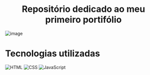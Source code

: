 <h1 align="center">Repositório dedicado ao meu primeiro portifólio</h1>

![image](https://github.com/user-attachments/assets/f7c039c1-31bb-43bf-925a-6fe02e9fda98)
<p align="center">
  
# Tecnologias utilizadas

![HTML](https://img.shields.io/badge/HTML-E34F26?style=for-the-badge&logo=html5&logoColor=white)
![CSS](https://img.shields.io/badge/CSS-1572B6?style=for-the-badge&logo=css3&logoColor=white)
![JavaScript](https://img.shields.io/badge/JavaScript-F7DF1E?style=for-the-badge&logo=javascript&logoColor=black)
</p>

